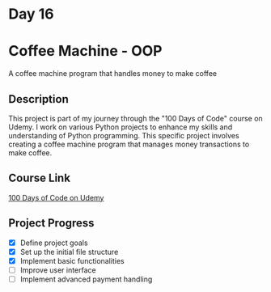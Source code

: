# Day 16

# Coffee Machine - OOP

A coffee machine program that handles money to make coffee

## Description

This project is part of my journey through the "100 Days of Code" course on Udemy. I work on various Python projects to enhance my skills and understanding of Python programming. This specific project involves creating a coffee machine program that manages money transactions to make coffee.

## Course Link

[100 Days of Code on Udemy](https://www.udemy.com/course/100-days-of-code/)

## Project Progress

- [x] Define project goals
- [x] Set up the initial file structure
- [x] Implement basic functionalities
- [ ] Improve user interface
- [ ] Implement advanced payment handling
